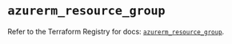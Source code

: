 # `azurerm_resource_group`

Refer to the Terraform Registry for docs: [`azurerm_resource_group`](https://registry.terraform.io/providers/hashicorp/azurerm/2.99.0/docs/resources/resource_group).
